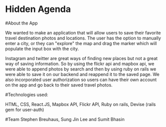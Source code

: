 # Hidden Agenda 

#About the App

We wanted to make an application that will allow users to save their favorite travel destination photos and locations.  The user has the option to manually enter a city, or they can "explore" the map and drag the marker which will populate the input box with the city. 

Instagram and twitter are great ways of finding new places but not a great way of saving information. So by using the flickr api and mapbox api,  we were able to append photos by search and then by using ruby on rails we were able to save it on our backend and reappend it to the saved page.  We also incorporated user authorization so users can have their own account on the app and go back to their saved travel photos. 

#Technologies used:

HTML, 
CSS, 
React.JS, 
Mapbox API, 
Flickr API, 
Ruby on rails, 
Devise (rails gem for user-auth) 

#Team 
Stephen Breuhaus, Sung Jin Lee and Sumit Bhasin 
